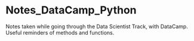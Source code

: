 # Notes_DataCamp_Python
Notes taken while going through the Data Scientist Track, with DataCamp. Useful reminders of methods and functions.
